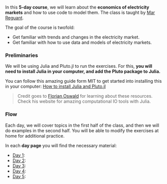 In this **5-day course**, we will learn about the **economics of electricity markets** and how to use code to model them. The class is taught by [Mar Reguant](https://mreguant.github.io).

The goal of the course is twofold:
* Get familiar with trends and changes in the electricity market.
* Get familiar with how to use data and models of electricity markets. 

<!-- \tableofcontents you can use \toc as well -->


### Preliminaries

We will be using Julia and Pluto.jl to run the exercises. For this, **you will need to install Julia in your computer, and add the Pluto package to Julia.** 

You can follow this amazing guide form MIT to get started into installing this in your computer: [How to install Julia and Pluto.jl](https://computationalthinking.mit.edu/Spring21/installation/)

> Credit goes to [Florian Oswald](https://floswald.github.io) for learning about these resources. Check his website for amazing computational IO tools with Julia.


### Flow
Each day, we will cover topics in the first half of the class, and then we will do examples in the second half. You will be able to modify the exercises at home for additional practice.

In each **day page** you will find the necessary material:
* [Day 1](menu1):
* [Day 2](menu2):
* [Day 3](menu3):
* [Day 4](menu4):
* [Day 5](menu5):
